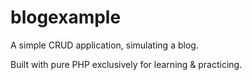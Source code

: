 # blogexample

A simple CRUD application, simulating a blog.

Built with pure PHP exclusively for learning & practicing.

